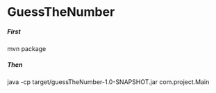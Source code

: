 # GuessTheNumber

##### First
mvn package

##### Then
java -cp target/guessTheNumber-1.0-SNAPSHOT.jar com.project.Main 
